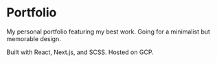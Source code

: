 # Portfolio
My personal portfolio featuring my best work. Going for a minimalist but memorable design.

Built with React, Next.js, and SCSS. Hosted on GCP.
